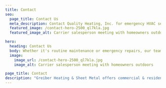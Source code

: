 ```yaml
---
title: Contact
seo:
  page_title: Contact Us
  meta_description: Contact Quality Heating, Inc. for emergency HVAC services or to learn more about our other complete HVAC services. We look forward to helping you!
  featured_image: /contact-hero-2500_ql7kla.jpg
  featured_image_alt: Carrier salesperson meeting with homeowners outdoors

hero: 
  heading: Contact Us
  body: Whether it's routine maintenance or emergency repairs, our team of certified HVAC professionals are here to help you.
  image: 
    image_url: /contact-hero-2500_ql7kla.jpg
    image_alt: Carrier salesperson meeting with homeowners outdoors

page_title: Contact
description: "Greiber Heating & Sheet Metal offers commercial & residential HVAC, geothermal heating, cooling, ventilation & Carrier equipment in Shawano, Wisconsin."
---
```

